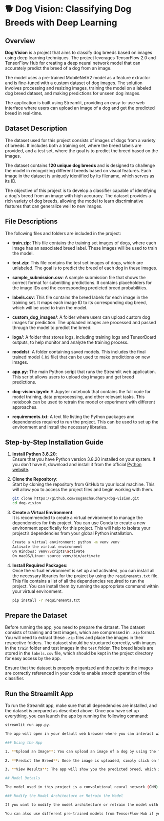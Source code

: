# 🐕 **Dog Vision: Classifying Dog Breeds with Deep Learning**

## Overview

**Dog Vision** is a project that aims to classify dog breeds based on images using deep learning techniques. The project leverages TensorFlow 2.0 and TensorFlow Hub for creating a deep neural network model that can accurately predict the breed of a dog from an image. 

The model uses a pre-trained MobileNetV2 model as a feature extractor and is fine-tuned with a custom dataset of dog images. The solution involves processing and resizing images, training the model on a labeled dog breed dataset, and making predictions for unseen dog images.

The application is built using Streamlit, providing an easy-to-use web interface where users can upload an image of a dog and get the predicted breed in real-time.


## Dataset Description

The dataset used for this project consists of images of dogs from a variety of breeds. It includes both a training set, where the breed labels are provided, and a test set, where the goal is to predict the breed based on the images.

The dataset contains **120 unique dog breeds** and is designed to challenge the model in recognizing different breeds based on visual features. Each image in the dataset is uniquely identified by its filename, which serves as its ID.

The objective of this project is to develop a classifier capable of identifying a dog's breed from an image with high accuracy. The dataset provides a rich variety of dog breeds, allowing the model to learn discriminative features that can generalize well to new images.


## File Descriptions

The following files and folders are included in the project:

- **train.zip**: This file contains the training set images of dogs, where each image has an associated breed label. These images will be used to train the model.

- **test.zip**: This file contains the test set images of dogs, which are unlabeled. The goal is to predict the breed of each dog in these images.

- **sample_submission.csv**: A sample submission file that shows the correct format for submitting predictions. It contains placeholders for the image IDs and the corresponding predicted breed probabilities.

- **labels.csv**: This file contains the breed labels for each image in the training set. It maps each image ID to its corresponding dog breed, which will be used to train the model.

- **custom_dog_images/**: A folder where users can upload custom dog images for prediction. The uploaded images are processed and passed through the model to predict the breed.

- **logs/**: A folder that stores logs, including training logs and TensorBoard outputs, to help monitor and analyze the training process.

- **models/**: A folder containing saved models. This includes the final trained model (`.h5` file) that can be used to make predictions on new images.

- **app.py**: The main Python script that runs the Streamlit web application. This script allows users to upload dog images and get breed predictions.

- **dog-vision.ipynb**: A Jupyter notebook that contains the full code for model training, data preprocessing, and other relevant tasks. This notebook can be used to retrain the model or experiment with different approaches.

- **requirements.txt**: A text file listing the Python packages and dependencies required to run the project. This can be used to set up the environment and install the necessary libraries.


## Step-by-Step Installation Guide

1. **Install Python 3.8.20**:  
   Ensure that you have Python version 3.8.20 installed on your system. If you don’t have it, download and install it from the official [Python website](https://www.python.org/downloads/release/python-3820/).

2. **Clone the Repository**:  
   Start by cloning the repository from GitHub to your local machine. This will allow you to access the project files and begin working with them.

   ```bash
   git clone https://github.com/sugamchaudhary/dog-vision.git
   cd dog-vision

3. **Create a Virtual Environment**:  
   It is recommended to create a virtual environment to manage the dependencies for this project. You can use Conda to create a new environment specifically for this project. This will help to isolate your project’s dependencies from your global Python installation.

   ```bash
   Create a virtual environment: python -m venv venv
   Activate the virtual environment
   On Windows: venv\Scripts\activate
   On macOS/Linux: source venv/bin/activate

4. **Install Required Packages**:  
   Once the virtual environment is set up and activated, you can install all the necessary libraries for the project by using the `requirements.txt` file. This file contains a list of all the dependencies required to run the project. You can install them by running the appropriate command within your virtual environment.

   ```bash
   pip install -r requirements.txt

## Prepare the Dataset

Before running the app, you need to prepare the dataset. The dataset consists of training and test images, which are compressed in `.zip` format. You will need to extract these `.zip` files and place the images in their respective folders. The dataset should be structured correctly, with images in the `train` folder and test images in the `test` folder. The breed labels are stored in the `labels.csv` file, which should be kept in the project directory for easy access by the app.

Ensure that the dataset is properly organized and the paths to the images are correctly referenced in your code to enable smooth operation of the classifier.

## Run the Streamlit App

To run the Streamlit app, make sure that all dependencies are installed, and the dataset is prepared as described above. Once you have set up everything, you can launch the app by running the following command: 

```bash
streamlit run app.py.

The app will open in your default web browser where you can interact with the dog breed classifier. It allows you to upload images of dogs and predict their breed using the trained model.

### Using the App

1. **Upload an Image**: You can upload an image of a dog by using the file uploader provided in the app. The app supports various image formats like JPG, JPEG, and PNG.
   
2. **Predict the Breed**: Once the image is uploaded, simply click on the "Predict" button, and the app will display the predicted breed of the dog based on the image.

3. **View Results**: The app will show you the predicted breed, which is derived from the model’s output after processing the image.

## Model Details

The model used in this project is a convolutional neural network (CNN) built using TensorFlow and TensorFlow Hub. It is based on the MobileNetV2 architecture, which is a lightweight model suitable for mobile and web applications. The model was pre-trained on a large image dataset and fine-tuned on the dog breed dataset to classify 120 different dog breeds.

### Modify the Model Architecture or Retrain the Model

If you want to modify the model architecture or retrain the model with different parameters, you can do so by editing the code in the `dog-vision.ipynb` file. The notebook allows you to adjust hyperparameters, change the model architecture, and retrain the model on your dataset.

You can also use different pre-trained models from TensorFlow Hub if you wish to experiment with other architectures. Make sure to modify the code accordingly to match the input size and requirements of the new model.
